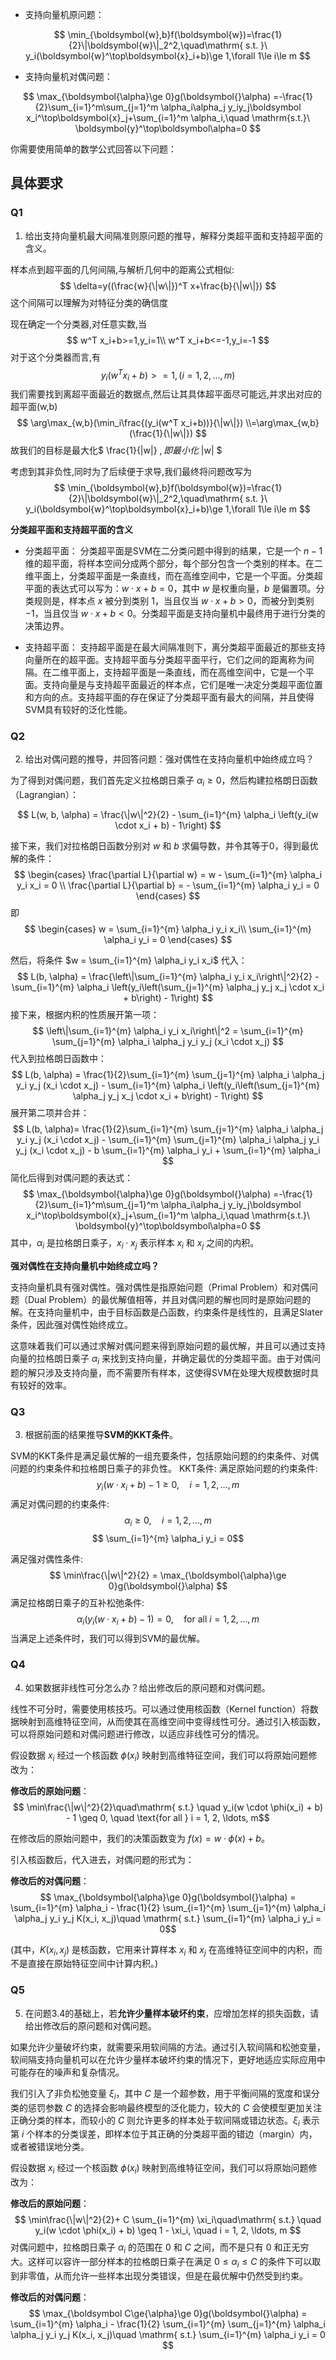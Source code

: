 <head>
    <script src="https://cdn.mathjax.org/mathjax/latest/MathJax.js?config=TeX-AMS-MML_HTMLorMML" type="text/javascript"></script>
    <script type="text/x-mathjax-config">
        MathJax.Hub.Config({
            tex2jax: {
            skipTags: ['script', 'noscript', 'style', 'textarea', 'pre'],
            inlineMath: [['$','$'],["\\(","\\)"]],
            displayMath: [
                ['$$', '$$'],
                ['\\[', '\\]']
                ],
            }
        });
    </script>
</head>

- 支持向量机原问题：

$$
\min_{\boldsymbol{w},b}f(\boldsymbol{w})=\frac{1}{2}\|\boldsymbol{w}\|_2^2,\quad\mathrm{ s.t. }\ y_i(\boldsymbol{w}^\top\boldsymbol{x}_i+b)\ge 1,\forall 1\le i\le m
$$

- 支持向量机对偶问题：

$$
\max_{\boldsymbol{\alpha}\ge 0}g(\boldsymbol{}\alpha) =-\frac{1}{2}\sum_{i=1}^m\sum_{j=1}^m \alpha_i\alpha_j y_iy_j\boldsymbol x_i^\top\boldsymbol{x}_j+\sum_{i=1}^m \alpha_i,\quad \mathrm{s.t.}\ \boldsymbol{y}^\top\boldsymbol\alpha=0
$$

你需要使用简单的数学公式回答以下问题：

## 具体要求
### Q1
1. 给出支持向量机最大间隔准则原问题的推导，解释分类超平面和支持超平面的含义。

样本点到超平面的几何间隔,与解析几何中的距离公式相似:
$$
\delta=y((\frac{w}{\|w\|})^T x+\frac{b}{\|w\|}) 
$$
这个间隔可以理解为对特征分类的确信度

现在确定一个分类器,对任意实数,当
$$
w^T x_i+b>=1,y_i=1\\
w^T x_i+b<=-1,y_i=-1
$$
对于这个分类器而言,有
$$
y_i(w^T x_i+b)>=1,(i=1,2,...,m)
$$
我们需要找到离超平面最近的数据点,然后让其具体超平面尽可能远,并求出对应的超平面(w,b)
$$
\arg\max_{w,b}(\min_i\frac{(y_i(w^T x_i+b))}{\|w\|})
\\=\arg\max_{w,b}(\frac{1}{\|w\|})
$$
故我们的目标是最大化$ \frac{1}{\|w\|} $,即最小化$ \|w\| $

考虑到其非负性,同时为了后续便于求导,我们最终将问题改写为
$$
\min_{\boldsymbol{w},b}f(\boldsymbol{w})=\frac{1}{2}\|\boldsymbol{w}\|_2^2,\quad\mathrm{ s.t. }\ y_i(\boldsymbol{w}^\top\boldsymbol{x}_i+b)\ge 1,\forall 1\le i\le m
$$

**分类超平面和支持超平面的含义**
+ 分类超平面：
分类超平面是SVM在二分类问题中得到的结果，它是一个 $n-1$ 维的超平面，将样本空间分成两个部分，每个部分包含一个类别的样本。在二维平面上，分类超平面是一条直线，而在高维空间中，它是一个平面。分类超平面的表达式可以写为：$w \cdot x + b = 0$，其中 $w$ 是权重向量，$b$ 是偏置项。分类规则是，样本点 $x$ 被分到类别 $1$，当且仅当 $w \cdot x + b > 0$，而被分到类别 $-1$，当且仅当 $w \cdot x + b < 0$。分类超平面是支持向量机中最终用于进行分类的决策边界。

+ 支持超平面：
支持超平面是在最大间隔准则下，离分类超平面最近的那些支持向量所在的超平面。支持超平面与分类超平面平行，它们之间的距离称为间隔。在二维平面上，支持超平面是一条直线，而在高维空间中，它是一个平面。支持向量是与支持超平面最近的样本点，它们是唯一决定分类超平面位置和方向的点。支持超平面的存在保证了分类超平面有最大的间隔，并且使得SVM具有较好的泛化性能。
### Q2
2. 给出对偶问题的推导，并回答问题：强对偶性在支持向量机中始终成立吗？


为了得到对偶问题，我们首先定义拉格朗日乘子 $\alpha_i \geq 0$，然后构建拉格朗日函数（Lagrangian）：

$$
L(w, b, \alpha) = \frac{\|w\|^2}{2} - \sum_{i=1}^{m} \alpha_i \left(y_i(w \cdot x_i + b) - 1\right)
$$

接下来，我们对拉格朗日函数分别对 $w$ 和 $b$ 求偏导数，并令其等于0，得到最优解的条件：
$$
 \begin{cases}
\frac{\partial L}{\partial w} = w - \sum_{i=1}^{m} \alpha_i y_i x_i = 0 \\
\frac{\partial L}{\partial b} = - \sum_{i=1}^{m} \alpha_i y_i = 0
 \end{cases}
$$
即
$$
\begin{cases}
 w = \sum_{i=1}^{m} \alpha_i y_i x_i\\
\sum_{i=1}^{m} \alpha_i y_i = 0
\end{cases}
$$

然后，将条件 $w = \sum_{i=1}^{m} \alpha_i y_i x_i$ 代入：
$$
L(b, \alpha) = \frac{\left\|\sum_{i=1}^{m} \alpha_i y_i x_i\right\|^2}{2} - \sum_{i=1}^{m} \alpha_i \left(y_i\left(\sum_{j=1}^{m} \alpha_j y_j x_j \cdot x_i + b\right) - 1\right)
$$
接下来，根据内积的性质展开第一项：
$$
\left\|\sum_{i=1}^{m} \alpha_i y_i x_i\right\|^2 = \sum_{i=1}^{m} \sum_{j=1}^{m} \alpha_i \alpha_j y_i y_j (x_i \cdot x_j)
$$
代入到拉格朗日函数中：
$$
L(b, \alpha) = \frac{1}{2}\sum_{i=1}^{m} \sum_{j=1}^{m} \alpha_i \alpha_j y_i y_j (x_i \cdot x_j) - \sum_{i=1}^{m} \alpha_i \left(y_i\left(\sum_{j=1}^{m} \alpha_j y_j x_j \cdot x_i + b\right) - 1\right)
$$
展开第二项并合并：
$$
L(b, \alpha)= \frac{1}{2}\sum_{i=1}^{m} \sum_{j=1}^{m} \alpha_i \alpha_j y_i y_j (x_i \cdot x_j) - \sum_{i=1}^{m} \sum_{j=1}^{m} \alpha_i \alpha_j y_i y_j (x_i \cdot x_j) - b \sum_{i=1}^{m} \alpha_i y_i + \sum_{i=1}^{m} \alpha_i
$$
简化后得到对偶问题的表达式：
$$
\max_{\boldsymbol{\alpha}\ge 0}g(\boldsymbol{}\alpha) =-\frac{1}{2}\sum_{i=1}^m\sum_{j=1}^m \alpha_i\alpha_j y_iy_j\boldsymbol x_i^\top\boldsymbol{x}_j+\sum_{i=1}^m \alpha_i,\quad \mathrm{s.t.}\ \boldsymbol{y}^\top\boldsymbol\alpha=0
$$
其中，$\alpha_i$ 是拉格朗日乘子，$x_i \cdot x_j$ 表示样本 $x_i$ 和 $x_j$ 之间的内积。

**强对偶性在支持向量机中始终成立吗？**

支持向量机具有强对偶性。强对偶性是指原始问题（Primal Problem）和对偶问题（Dual Problem）的最优解值相等，并且对偶问题的解也同时是原始问题的解。在支持向量机中，由于目标函数是凸函数，约束条件是线性的，且满足Slater条件，因此强对偶性始终成立。

这意味着我们可以通过求解对偶问题来得到原始问题的最优解，并且可以通过支持向量的拉格朗日乘子 $\alpha_i$ 来找到支持向量，并确定最优的分类超平面。由于对偶问题的解只涉及支持向量，而不需要所有样本，这使得SVM在处理大规模数据时具有较好的效率。

### Q3
3. 根据前面的结果推导**SVM的KKT条件**。


SVM的KKT条件是满足最优解的一组充要条件，包括原始问题的约束条件、对偶问题的约束条件和拉格朗日乘子的非负性。
KKT条件:
满足原始问题的约束条件:
$$
y_i(w \cdot x_i + b) - 1 \geq 0, \quad  i = 1, 2, \ldots, m
$$
满足对偶问题的约束条件:
$$
\alpha_i \geq 0, \quad i = 1, 2, \ldots, m$$
$$
\sum_{i=1}^{m} \alpha_i y_i = 0$$

满足强对偶性条件:
$$
\min\frac{\|w\|^2}{2} = \max_{\boldsymbol{\alpha}\ge 0}g(\boldsymbol{}\alpha) 
$$
满足拉格朗日乘子的互补松弛条件:
$$
\alpha_i \left(y_i(w \cdot x_i + b) - 1\right) = 0, \quad \text{for all } i = 1, 2, \ldots, m
$$
当满足上述条件时，我们可以得到SVM的最优解。

### Q4
4. 如果数据非线性可分怎么办？给出修改后的原问题和对偶问题。

线性不可分时，需要使用核技巧。可以通过使用核函数（Kernel function）将数据映射到高维特征空间，从而使其在高维空间中变得线性可分。通过引入核函数，可以将原始问题和对偶问题进行修改，以适应非线性可分的情况。

假设数据 $x_i$ 经过一个核函数 $\phi(x_i)$ 映射到高维特征空间，我们可以将原始问题修改为：

**修改后的原始问题**：
$$
\min\frac{\|w\|^2}{2}\quad\mathrm{ s.t.} \quad y_i(w \cdot \phi(x_i) + b) - 1 \geq 0, \quad \text{for all } i = 1, 2, \ldots, m$$

在修改后的原始问题中，我们的决策函数变为 $f(x) = w \cdot \phi(x) + b$。

引入核函数后，代入进去，对偶问题的形式为：

**修改后的对偶问题**：
$$
\max_{\boldsymbol{\alpha}\ge 0}g(\boldsymbol{}\alpha) = \sum_{i=1}^{m} \alpha_i - \frac{1}{2} \sum_{i=1}^{m} \sum_{j=1}^{m} \alpha_i \alpha_j y_i y_j K(x_i, x_j)\quad \mathrm{ s.t.} \sum_{i=1}^{m} \alpha_i y_i = 0$$

(其中，$K(x_i, x_j)$ 是核函数，它用来计算样本 $x_i$ 和 $x_j$ 在高维特征空间中的内积，而不是直接在原始特征空间中计算内积。)

### Q5
5. 在问题3.4的基础上，若**允许少量样本破坏约束**，应增加怎样的损失函数，请给出修改后的原问题和对偶问题。

如果允许少量破坏约束，就需要采用软间隔的方法。通过引入软间隔和松弛变量，软间隔支持向量机可以在允许少量样本破坏约束的情况下，更好地适应实际应用中可能存在的噪声和复杂情况。

我们引入了非负松弛变量 $\xi_i$，其中 $C$ 是一个超参数，用于平衡间隔的宽度和误分类的惩罚参数 $C$ 的选择会影响最终模型的泛化能力，较大的 $C$ 会使模型更加关注正确分类的样本，而较小的 $C$ 则允许更多的样本处于软间隔或错边状态。$\xi_i$ 表示第 $i$ 个样本的分类误差，即样本位于其正确的分类超平面的错边（margin）内，或者被错误地分类。

假设数据 $x_i$ 经过一个核函数 $\phi(x_i)$ 映射到高维特征空间，我们可以将原始问题修改为：

**修改后的原始问题**：
$$
\min\frac{\|w\|^2}{2}+ C \sum_{i=1}^{m} \xi_i\quad\mathrm{ s.t.} \quad y_i(w \cdot \phi(x_i) + b)  \geq 1 - \xi_i, \quad  i = 1, 2, \ldots, m
$$
对偶问题中，拉格朗日乘子 $\alpha_i$ 的范围在 $0$ 和 $C$ 之间，而不是只有 $0$ 和正无穷大。这样可以容许一部分样本的拉格朗日乘子在满足 $0 \leq \alpha_i \leq C$ 的条件下可以取到非零值，从而允许一些样本出现分类错误，但是在最优解中仍然受到约束。

**修改后的对偶问题**：
$$
\max_{\boldsymbol C\ge{\alpha}\ge 0}g(\boldsymbol{}\alpha) = \sum_{i=1}^{m} \alpha_i - \frac{1}{2} \sum_{i=1}^{m} \sum_{j=1}^{m} \alpha_i \alpha_j y_i y_j K(x_i, x_j)\quad \mathrm{ s.t.} \sum_{i=1}^{m} \alpha_i y_i = 0
$$


<head>
    <script src="https://cdn.mathjax.org/mathjax/latest/MathJax.js?config=TeX-AMS-MML_HTMLorMML" type="text/javascript"></script>
    <script type="text/x-mathjax-config">
        MathJax.Hub.Config({
            tex2jax: {
            skipTags: ['script', 'noscript', 'style', 'textarea', 'pre'],
            inlineMath: [['$','$'],["\\(","\\)"]],
            displayMath: [
                ['$$', '$$'],
                ['\\[', '\\]']
                ],
            }
        });
    </script>
</head>
